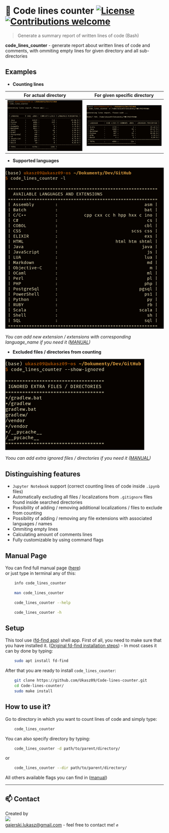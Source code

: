 # :mag_right: Code lines counter [![License](https://img.shields.io/badge/licence-MIT-blue)](https://choosealicense.com/licenses/mit/) [![Contributions welcome](https://img.shields.io/badge/contributions-welcome-orange.svg)](https://github.com/Ukasz09/Code-lines-counter)

> Generate a summary report of written lines of code (Bash)

**code_lines_counter** - generate report about written lines of code and comments, with ommiting empty lines for given directory and all sub-directories

## Examples

- **Counting lines**

| For actual directory | For given specific directory |
| -------- | ------- |
| ![](/doc/images/counter_norm.png) | ![](/doc/images/counter_specific.png) |

- **Supported languages**

![](/doc/images/extensions.png)

*You can add new extension / extensions with corresponding language_name if you need it ([MANUAL](https://github.com/Ukasz09/Code-lines-counter/wiki/MANUAL-PAGE))*

- **Excluded files / directories from counting**

![](/doc/images/ignored.png)


*Yoou can add extra ignored files / directories if you need it ([MANUAL](https://github.com/Ukasz09/Code-lines-counter/wiki/MANUAL-PAGE))*

## Distinguishing features

- `Jupyter Notebook` support (correct counting lines of code inside `.ipynb` files)
- Automatically excluding all files / localizations from `.gitignore` files found inside searched directories
- Possibility of adding / removing additional localizations / files to exclude from counting
- Possibility of adding / removing any file extensions with associated languages / names
- Ommiting empty lines
- Calculating amount of comments lines
- Fully customizable by using command flags 

## Manual Page

You can find full manual page ([here](https://github.com/Ukasz09/Code-lines-counter/wiki))<br/> or just type in terminal any of this: <br/>

```bash
    info code_lines_counter 
```
```bash
    man code_lines_counter 
```
```bash
    code_lines_counter --help 
```
```bash
    code_lines_counter -h
```

## Setup

This tool use ([fd-find app](https://github.com/sharkdp/fd)) shell app. First of all, you need to make sure that you have installed it.
([Original fd-find installation steps](https://github.com/sharkdp/fd#installation)) - In most cases it can by done by typing:

```bash
    sudo apt install fd-find
```
After that you are ready to install `code_lines_counter`:

```bash
    git clone https://github.com/Ukasz09/Code-lines-counter.git
    cd Code-lines-counter/
    sudo make install
```

## How to use it?

Go to directory in which you want to count lines of code and simply type:
```bash
    code_lines_counter
```

You can also specify directory by typing:

```bash
    code_lines_counter -d path/to/parent/directory/
```
or
```bash
    code_lines_counter --dir path/to/parent/directory/
```

All others available flags you can find in ([manual](https://github.com/Ukasz09/Code-lines-counter#manual-page))
___
## 📫 Contact 
Created by <br/>
<a href="https://github.com/Ukasz09" target="_blank"><img src="https://avatars0.githubusercontent.com/u/44710226?s=460&v=4"  width="100px;"></a>
<br/> gajerski.lukasz@gmail.com - feel free to contact me! ✊


